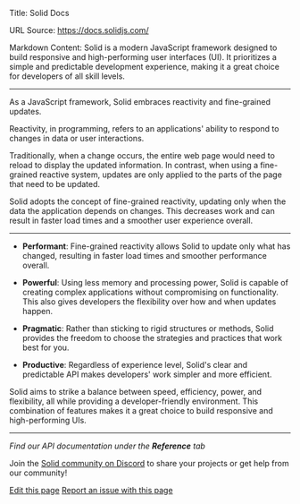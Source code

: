 Title: Solid Docs

URL Source: https://docs.solidjs.com/

Markdown Content:
Solid is a modern JavaScript framework designed to build responsive and high-performing user interfaces (UI). It prioritizes a simple and predictable development experience, making it a great choice for developers of all skill levels.

* * *

As a JavaScript framework, Solid embraces reactivity and fine-grained updates.

Reactivity, in programming, refers to an applications' ability to respond to changes in data or user interactions.

Traditionally, when a change occurs, the entire web page would need to reload to display the updated information. In contrast, when using a fine-grained reactive system, updates are only applied to the parts of the page that need to be updated.

Solid adopts the concept of fine-grained reactivity, updating only when the data the application depends on changes. This decreases work and can result in faster load times and a smoother user experience overall.

* * *

*   **Performant**: Fine-grained reactivity allows Solid to update only what has changed, resulting in faster load times and smoother performance overall.
    
*   **Powerful**: Using less memory and processing power, Solid is capable of creating complex applications without compromising on functionality. This also gives developers the flexibility over how and when updates happen.
    
*   **Pragmatic**: Rather than sticking to rigid structures or methods, Solid provides the freedom to choose the strategies and practices that work best for you.
    
*   **Productive**: Regardless of experience level, Solid's clear and predictable API makes developers' work simpler and more efficient.
    

Solid aims to strike a balance between speed, efficiency, power, and flexibility, all while providing a developer-friendly environment. This combination of features makes it a great choice to build responsive and high-performing UIs.

* * *

_Find our API documentation under the **Reference** tab_

Join the [Solid community on Discord](https://discord.com/invite/solidjs) to share your projects or get help from our community!

[Edit this page](https://github.com/solidjs/solid-docs-next/edit/main/src/routes/index.mdx) [Report an issue with this page](https://github.com/solidjs/solid-docs-next/issues/new?assignees=ladybluenotes&labels=improve+documentation%2Cpending+review&projects=&template=CONTENT.yml&title=[Content]:&subject=/index.mdx)
